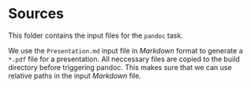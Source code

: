 # Sources

This folder contains the input files for the `pandoc` task.

We use the `Presentation.md` input file in *Markdown* format to generate a `*.pdf` file for a presentation.
All neccessary files are copied to the build directory before triggering pandoc.
This makes sure that we can use relative paths in the input *Markdown* file.
